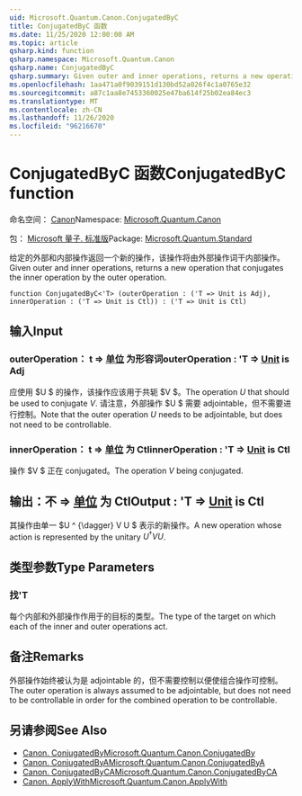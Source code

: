 ```yaml
---
uid: Microsoft.Quantum.Canon.ConjugatedByC
title: ConjugatedByC 函数
ms.date: 11/25/2020 12:00:00 AM
ms.topic: article
qsharp.kind: function
qsharp.namespace: Microsoft.Quantum.Canon
qsharp.name: ConjugatedByC
qsharp.summary: Given outer and inner operations, returns a new operation that conjugates the inner operation by the outer operation.
ms.openlocfilehash: 1aa471a0f9039151d130bd52a026f4c1a0765e32
ms.sourcegitcommit: a87c1aa8e7453360025e47ba614f25b02ea84ec3
ms.translationtype: MT
ms.contentlocale: zh-CN
ms.lasthandoff: 11/26/2020
ms.locfileid: "96216670"
---
```

# <a name="conjugatedbyc-function"></a><span data-ttu-id="3e040-102">ConjugatedByC 函数</span><span class="sxs-lookup"><span data-stu-id="3e040-102">ConjugatedByC function</span></span>

<span data-ttu-id="3e040-103">命名空间： [Canon](xref:Microsoft.Quantum.Canon)</span><span class="sxs-lookup"><span data-stu-id="3e040-103">Namespace: [Microsoft.Quantum.Canon](xref:Microsoft.Quantum.Canon)</span></span>

<span data-ttu-id="3e040-104">包： [Microsoft 量子. 标准版](https://nuget.org/packages/Microsoft.Quantum.Standard)</span><span class="sxs-lookup"><span data-stu-id="3e040-104">Package: [Microsoft.Quantum.Standard](https://nuget.org/packages/Microsoft.Quantum.Standard)</span></span>


<span data-ttu-id="3e040-105">给定的外部和内部操作返回一个新的操作，该操作将由外部操作词干内部操作。</span><span class="sxs-lookup"><span data-stu-id="3e040-105">Given outer and inner operations, returns a new operation that conjugates the inner operation by the outer operation.</span></span>

```qsharp
function ConjugatedByC<'T> (outerOperation : ('T => Unit is Adj), innerOperation : ('T => Unit is Ctl)) : ('T => Unit is Ctl)
```


## <a name="input"></a><span data-ttu-id="3e040-106">输入</span><span class="sxs-lookup"><span data-stu-id="3e040-106">Input</span></span>

### <a name="outeroperation--t--unit--is-adj"></a><span data-ttu-id="3e040-107">outerOperation： t => [单位](xref:microsoft.quantum.lang-ref.unit)  为形容词</span><span class="sxs-lookup"><span data-stu-id="3e040-107">outerOperation : 'T => [Unit](xref:microsoft.quantum.lang-ref.unit)  is Adj</span></span>

<span data-ttu-id="3e040-108">应使用 $U $ 的操作，该操作应该用于共轭 $V $。</span><span class="sxs-lookup"><span data-stu-id="3e040-108">The operation $U$ that should be used to conjugate $V$.</span></span> <span data-ttu-id="3e040-109">请注意，外部操作 $U $ 需要 adjointable，但不需要进行控制。</span><span class="sxs-lookup"><span data-stu-id="3e040-109">Note that the outer operation $U$ needs to be adjointable, but does not need to be controllable.</span></span>


### <a name="inneroperation--t--unit--is-ctl"></a><span data-ttu-id="3e040-110">innerOperation： t => [单位](xref:microsoft.quantum.lang-ref.unit)  为 Ctl</span><span class="sxs-lookup"><span data-stu-id="3e040-110">innerOperation : 'T => [Unit](xref:microsoft.quantum.lang-ref.unit)  is Ctl</span></span>

<span data-ttu-id="3e040-111">操作 $V $ 正在 conjugated。</span><span class="sxs-lookup"><span data-stu-id="3e040-111">The operation $V$ being conjugated.</span></span>



## <a name="output--t--unit--is-ctl"></a><span data-ttu-id="3e040-112">输出：不 => [单位](xref:microsoft.quantum.lang-ref.unit)  为 Ctl</span><span class="sxs-lookup"><span data-stu-id="3e040-112">Output : 'T => [Unit](xref:microsoft.quantum.lang-ref.unit)  is Ctl</span></span>

<span data-ttu-id="3e040-113">其操作由单一 $U ^ {\dagger} V U $ 表示的新操作。</span><span class="sxs-lookup"><span data-stu-id="3e040-113">A new operation whose action is represented by the unitary $U^{\dagger} V U$.</span></span>

## <a name="type-parameters"></a><span data-ttu-id="3e040-114">类型参数</span><span class="sxs-lookup"><span data-stu-id="3e040-114">Type Parameters</span></span>

### <a name="t"></a><span data-ttu-id="3e040-115">找</span><span class="sxs-lookup"><span data-stu-id="3e040-115">'T</span></span>

<span data-ttu-id="3e040-116">每个内部和外部操作作用于的目标的类型。</span><span class="sxs-lookup"><span data-stu-id="3e040-116">The type of the target on which each of the inner and outer operations act.</span></span>

## <a name="remarks"></a><span data-ttu-id="3e040-117">备注</span><span class="sxs-lookup"><span data-stu-id="3e040-117">Remarks</span></span>

<span data-ttu-id="3e040-118">外部操作始终被认为是 adjointable 的，但不需要控制以便使组合操作可控制。</span><span class="sxs-lookup"><span data-stu-id="3e040-118">The outer operation is always assumed to be adjointable, but does not need to be controllable in order for the combined operation to be controllable.</span></span>

## <a name="see-also"></a><span data-ttu-id="3e040-119">另请参阅</span><span class="sxs-lookup"><span data-stu-id="3e040-119">See Also</span></span>

- [<span data-ttu-id="3e040-120">Canon. ConjugatedBy</span><span class="sxs-lookup"><span data-stu-id="3e040-120">Microsoft.Quantum.Canon.ConjugatedBy</span></span>](xref:Microsoft.Quantum.Canon.ConjugatedBy)
- [<span data-ttu-id="3e040-121">Canon. ConjugatedByA</span><span class="sxs-lookup"><span data-stu-id="3e040-121">Microsoft.Quantum.Canon.ConjugatedByA</span></span>](xref:Microsoft.Quantum.Canon.ConjugatedByA)
- [<span data-ttu-id="3e040-122">Canon. ConjugatedByCA</span><span class="sxs-lookup"><span data-stu-id="3e040-122">Microsoft.Quantum.Canon.ConjugatedByCA</span></span>](xref:Microsoft.Quantum.Canon.ConjugatedByCA)
- [<span data-ttu-id="3e040-123">Canon. ApplyWith</span><span class="sxs-lookup"><span data-stu-id="3e040-123">Microsoft.Quantum.Canon.ApplyWith</span></span>](xref:Microsoft.Quantum.Canon.ApplyWith)
